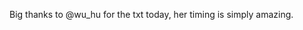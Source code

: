 <!--
id: 554572605
link: http://kevinisom.info/post/554572605/big-thanks-to-wu-hu-for-the-txt-today-her-timing
slug: big-thanks-to-wu-hu-for-the-txt-today-her-timing
date: Wed Apr 28 2010 12:22:12 GMT+1200 (NZST)
raw: {"blog_name":"kevinisom","id":554572605,"post_url":"http://kevinisom.info/post/554572605/big-thanks-to-wu-hu-for-the-txt-today-her-timing","slug":"big-thanks-to-wu-hu-for-the-txt-today-her-timing","type":"text","date":"2010-04-28 00:22:12 GMT","timestamp":1272414132,"state":"published","format":"html","reblog_key":"DkidruOW","tags":[],"short_url":"http://tmblr.co/Zw68YyX3Xiz","highlighted":[],"feed_item":"http://twitter.com/kev_nz/statuses/12965413514","from_feed_id":"650289","note_count":0,"title":null,"body":"<p>Big thanks to @wu_hu for the txt today, her timing is simply amazing.</p>"}
publish: 2010-04-028
tags: 
title: null
-->


Big thanks to @wu\_hu for the txt today, her timing is simply amazing.


